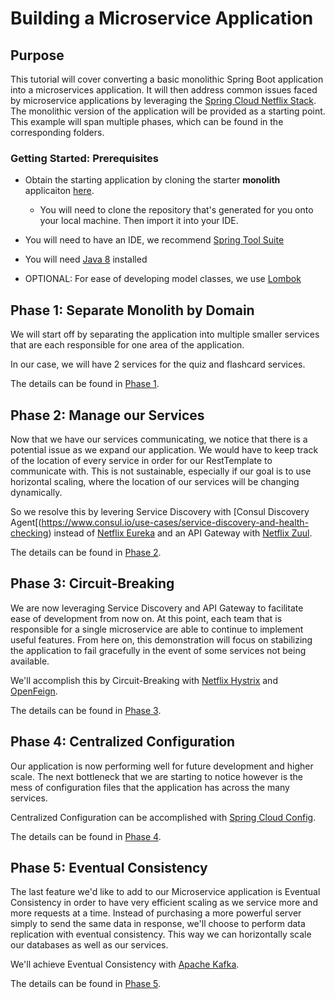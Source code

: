 # Building a Microservice Application

## Purpose

This tutorial will cover converting a basic monolithic Spring Boot application into a microservices application. It will then address common issues faced by microservice applications by leveraging the [Spring Cloud Netflix Stack](https://spring.io/projects/spring-cloud-netflix). The monolithic version of the application will be provided as a starting point. This example will span multiple phases, which can be found in the corresponding folders.

### Getting Started: Prerequisites

* Obtain the starting application by cloning the starter **monolith** applicaiton [here](https://classroom.github.com/a/pPeCOHgo).
  - You will need to clone the repository that's generated for you onto your local machine.  Then import it into your IDE.

* You will need to have an IDE, we recommend [Spring Tool Suite](https://spring.io/tools)

* You will need [Java 8](https://www.oracle.com/java/technologies/javase/javase-jdk8-downloads.html) installed

* OPTIONAL: For ease of developing model classes, we use [Lombok](https://projectlombok.org/download)

## Phase 1: Separate Monolith by Domain

We will start off by separating the application into multiple smaller services that are each responsible for one area of the application.

In our case, we will have 2 services for the quiz and flashcard services.

The details can be found in [Phase 1](https://github.com/210222-reston-java-msa/demos/tree/main/week6/FlashcardMicroservice/phase-1).

## Phase 2: Manage our Services

Now that we have our services communicating, we notice that there is a potential issue as we expand our application. We would have to keep track of the location of every service in order for our RestTemplate to communicate with. This is not sustainable, especially if our goal is to use horizontal scaling, where the location of our services will be changing dynamically.

So we resolve this by levering Service Discovery with [Consul Discovery Agent[(https://www.consul.io/use-cases/service-discovery-and-health-checking) instead of [Netflix Eureka](https://spring.io/guides/gs/service-registration-and-discovery/) and an API Gateway with [Netflix Zuul](https://spring.io/guides/gs/routing-and-filtering/).

The details can be found in [Phase 2](./phase2).

## Phase 3: Circuit-Breaking

We are now leveraging Service Discovery and API Gateway to facilitate ease of development from now on. At this point, each team that is responsible for a single microservice are able to continue to implement useful features. From here on, this demonstration will focus on stabilizing the application to fail gracefully in the event of some services not being available.

We'll accomplish this by Circuit-Breaking with [Netflix Hystrix](https://spring.io/guides/gs/circuit-breaker/) and [OpenFeign](https://spring.io/projects/spring-cloud-openfeign).

The details can be found in [Phase 3](./phase3).

## Phase 4: Centralized Configuration

Our application is now performing well for future development and higher scale. The next bottleneck that we are starting to notice however is the mess of configuration files that the application has across the many services.

Centralized Configuration can be accomplished with [Spring Cloud Config](https://spring.io/guides/gs/centralized-configuration/).

The details can be found in [Phase 4](./phase4).

## Phase 5: Eventual Consistency

The last feature we'd like to add to our Microservice application is Eventual Consistency in order to have very efficient scaling as we service more and more requests at a time. Instead of purchasing a more powerful server simply to send the same data in response, we'll choose to perform data replication with eventual consistency. This way we can horizontally scale our databases as well as our services.

We'll achieve Eventual Consistency with [Apache Kafka](https://kafka.apache.org/intro).

The details can be found in [Phase 5](./phase5).
